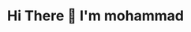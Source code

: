 <h1 align="center"> Hi There 👋 I'm mohammad</h1>
<!--
**root-nobody/root-nobody** is a ✨ _special_ ✨ repository because its `README.md` (this file) appears on your GitHub profile.

Here are some ideas to get you started:
:heavy_check_mark: Telegram: [@tkcer](https://t.me/tkcer) 

